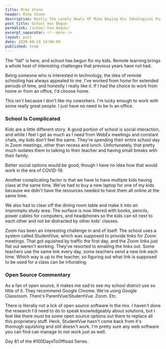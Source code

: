 ```yaml
---
title: Mike Stone
header: Mike Stone
description: Mostly The Lonely Howls Of Mike Baying His Ideological Purity At The Moon
post_title: School Has Begun
permalink: /school-has-begun/
excerpt_separator: <!--more-->
layout: post
date: 2020-08-19 14:04:09
published: true
---
```


The "fall" is here, and school has begun for my kids. Remote learning brings  a whole host of interesting challenges that previous years have not had. 

<!--more-->

Being someone who is interested in technology, the idea of remote schooling has always appealed to me. I've worked from home for extended periods of time, and honestly I really like it. If I had the choice to work from home or from an office, I'd choose home. 

This isn't because I don't like my coworkers. I'm lucky enough to work with some really great people. I just have no need to be in an office.

### School Is Complicated

Kids are a little different story. A good portion of school is social interaction, and while I feel I get as much as I need from WebEx meetings and constant chats, my kids don't feel the same. They're spending their entire school day in Zoom meetings, other than recess and lunch. Unfortunately, that pretty much isolates them to talking to their teacher and having small breaks with their family. 

Better social options would be good, though I have no idea how that would work in the era of COVID-19.

Another complicating factor is that we have to have multiple kids having class at the same time. We've had to buy a new laptop for one of my kids because we didn't have the resources needed to have them all online at the same time. 

We also had to clear off the dining room table and make it into an impromptu study area. The surface is now littered with books, pencils, power cables for computers, and headphones so the kids can sit next to each other and not be distracted by other kids' classes.

Zoom has been an interesting challenge in and of itself. The school uses a system called StudentVue, which was supposed to provide links for Zoom meetings. That got squished by traffic the first day, and the Zoom links just flat out weren't working. They've resorted to emailing the links out. Some teachers use the same link every day, some teachers send a new link each time. Which way is up to the teacher, so figuring out what link is supposed to be used for a class can be infuriating. 

### Open Source Commentary

As a fan of open source, it makes me sad to see my school district use so little of it. They recommend Google Chrome. We're using Google Classroom. There's ParentVue/StudentVue. Zoom. Etc. 

There is literally not a lick of open source software in the mix. I haven't done the research I'd need to do to speak knowledgeably about solutions, but I feel like there _must_ be some open source options out there to replace all this proprietary stuff. Heck, StudentVue hasn't come back from it's thorough squishing and still doesn't work. I'm pretty sure any web software you can find can manage to not work just as well. 

Day 81 of the #100DaysToOffload Series.